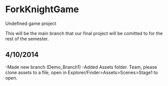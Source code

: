 ForkKnightGame
==============

Undefined game project

This will be the main branch that our final project will be comitted to for the rest of the semester.

4/10/2014
-----------------------------
-Made new branch (Demo_Branch1)
-Added Assets folder. Team, please clone assets to a file, open in Explorer/Finder>Assets>Scenes>Stage1 to open.
